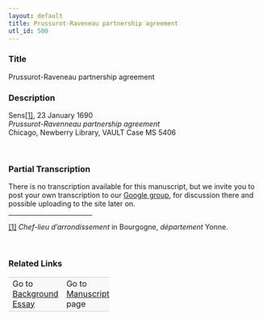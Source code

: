 ```yaml
---  
layout: default  
title: Prussurot-Raveneau partnership agreement  
utl_id: 500
---
```


### Title

Prussurot-Raveneau partnership agreement

### Description

<p>Sens<a href="#_ftn1" name="_ftnref1" title="" id="_ftnref1">[1]</a>, 23 January 1690<br /><em>Prussurot-Ravenneau partnership agreement</em><br />
Chicago, Newberry Library, VAULT Case MS 5406</p>
<p> </p>


### Partial Transcription

<p>There is no transcription available for this manuscript, but we invite you to post your own transcription to our <a href="https://paleography.library.utoronto.ca/content/group-work">Google group</a>, for discussion there and possible uploading to the site later on.</p>
<div>
<hr align="left" size="1" width="33%" /><div id="ftn1">
<p><a href="#_ftnref1" name="_ftn1" title="" id="_ftn1">[1]</a> <em>Chef-lieu d’arrondissement</em> in Bourgogne, <em>département</em> Yonne.</p>
</div>
</div>
<p> </p>


### Related Links

<table border="0.5" cellpadding="1" cellspacing="1" style="width: 200px; background-color:#F8F8F8;">
    <tbody style="border-color:#ccc">
        <tr style="border-color:#ccc">
            <td>Go to <a href="https://centerfordigitalhumanities.github.io/Newberry-French-paleography/_background_essay/500" target="_blank">Background Essay</a></td>
            <td>Go to <a href="https://centerfordigitalhumanities.github.io/Newberry-French-paleography/www/record.html?id=500" target="_blank">Manuscript</a> page</td>
        </tr>
    </tbody>
</table>
